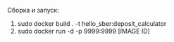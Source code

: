 Сборка и запуск:
1. sudo docker build . -t hello_sber:deposit_calculator
2. sudo docker run -d -p 9999:9999 [IMAGE ID]